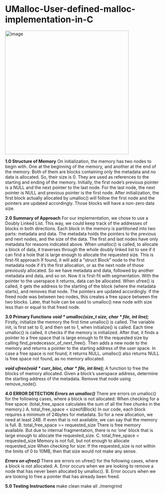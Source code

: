 # UMalloc-User-defined-malloc-implementation-in-C

<img width="401" alt="image" src="https://user-images.githubusercontent.com/67055118/210855234-8d9257e9-531f-48a8-807e-1f496a39be9a.png">

**1.0 Structure of Memory**
On initialization, the memory has two nodes to begin with. One at the beginning of the memory, and another at the end of the memory. Both of them are blocks containing only the metadata and no data is allocated. So, their size is 0. They are used as references to the starting and ending of the memory.
Initially, the first node’s previous pointer is a NULL and the next pointer to the last node. For the last node, the next pointer is NULL and previous pointer is the first node.
After initialization, the first block actually allocated by umalloc() will follow the first node and the pointers are updated accordingly. Those blocks will have a non-zero data size.

**2.0 Summary of Approach**
For our implementation, we chose to use a Doubly Linked List. This way, we could keep track of the addresses of blocks in both directions. Each block in the memory is partitioned into two parts: metadata and data. The metadata holds the pointers to the previous and next nodes, and the size of the data. The first and last nodes have only metadata for reasons indicated above.
When umalloc() is called, to allocate a block of data, it traverses through the whole doubly linked list to see if it can find a hole that is large enough to allocate the requested size. This is first-fit approach If found, it will add a “struct Block” node to the first metadata node if it’s the first allocation, or as the next node of those previously allocated. So we have metadata and data, followed by another metadata and data, and so on. Now it is first-fit with segmentation. With the pointer to the userspace it returns, data can be allocated. 
When ufree() is called, it gets the address to the starting of the block (where the metadata starts), and removes that node. The pointers are updated accordingly. If the freed node was between two nodes, this creates a free space between the two blocks. Later, that hole can be used to umalloc() new node with size less than or equal to that freed node.

**3.0	 Primary Functions**
**_void * umalloc(size_t size, char * file, int line);_**<br>
Firstly, initialize the memory the first time umalloc() is called. The variable init, is first set to 0, and then set to 1, when initialize() is called. Each time umalloc() is called, it checks if the memory is initialized. After that, it finds a pointer to a free space that is large enough to fit the requested size by calling find_predecessor_of_next_free(). Then adds a new node to the memory and returns a pointer to the starting address of the user space. In case a free space is not found, it returns NULL. umalloc() also returns NULL is free space not found, as no memory allocated. 

_**void ufree(void * curr_bloc, char * file, int line);**_
A function to free the blocks of memory allocated. Given a block’s userspace address, determine the starting address of the metadata. Remove that node using remove_node().


**4.0 ERROR DETECTION**
_**Errors on umalloc()**_
There are errors on umalloc() for the following cases, where a block is not allocated:
	When checking for a free space:
	(total_free_space calculates the sum of all the free chunks in the memory.)
A.	total_free_space < sizeof(Block)
In our code, each block requires a minimum of 24bytes for metadata. So for a new allocation, we need at least 24B. If even that is not available, we can say that the memory is full.
B.	total_free_space >= requested_size
There is free memory available. But due to internal fragmentation, there is no ‘one’ block that is large enough to allocate the requested_size.
C.	total_free_space < requested_size
Memory is not full, but not enough to allocate requested_size
When checking for size:
If the requested_size is not within the limits of 0 to 10MB, then that size would not make any sense.

_**Errors on ufree()**_
There are errors on ufree() for the following cases, where a block is not allocated:
A.	Error occurs when we are looking to remove a node that has never been allocated by umalloc().
B.	Error occurs when we are looking to free a pointer that has already been freed.

**5.0 Testing Instructions**
make clean
make all
./memgrind
